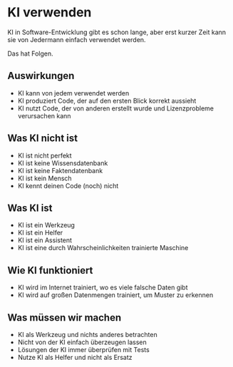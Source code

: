 # KI verwenden

KI in Software-Entwicklung gibt es schon lange, aber erst kurzer Zeit kann sie von Jedermann einfach verwendet werden.

Das hat Folgen.

## Auswirkungen

* KI kann von jedem verwendet werden
* KI produziert Code, der auf den ersten Blick korrekt aussieht
* KI nutzt Code, der von anderen erstellt wurde und Lizenzprobleme verursachen kann

## Was KI nicht ist

* KI ist nicht perfekt
* KI ist keine Wissensdatenbank
* KI ist keine Faktendatenbank
* KI ist kein Mensch
* KI kennt deinen Code (noch) nicht

## Was KI ist

* KI ist ein Werkzeug
* KI ist ein Helfer
* KI ist ein Assistent
* KI ist eine durch Wahrscheinlichkeiten trainierte Maschine

## Wie KI funktioniert

* KI wird im Internet trainiert, wo es viele falsche Daten gibt
* KI wird auf großen Datenmengen trainiert, um Muster zu erkennen

## Was müssen wir machen

* KI als Werkzeug und nichts anderes betrachten
* Nicht von der KI einfach überzeugen lassen
* Lösungen der KI immer überprüfen mit Tests
* Nutze KI als Helfer und nicht als Ersatz